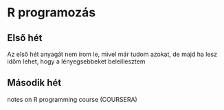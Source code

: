 # R programozás

## Első hét
Az első hét anyagát nem írom le, mivel már tudom azokat, de majd ha lesz időm lehet, hogy a lényegsebbeket beleillesztem

## Második hét
notes on R programming course (COURSERA)
